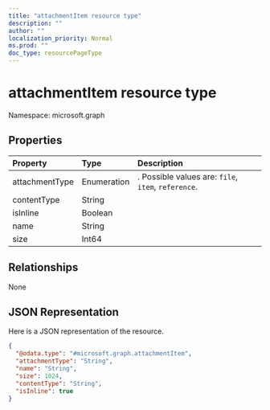 ```yaml
---
title: "attachmentItem resource type"
description: ""
author: ""
localization_priority: Normal
ms.prod: ""
doc_type: resourcePageType
---
```


# attachmentItem resource type


Namespace: microsoft.graph



## Properties
|Property|Type|Description|
|:---|:---|:---|
|attachmentType|Enumeration|. Possible values are: `file`, `item`, `reference`.|
|contentType|String||
|isInline|Boolean||
|name|String||
|size|Int64||

## Relationships
None

## JSON Representation
Here is a JSON representation of the resource.
<!-- {
  "blockType": "resource",
  "@odata.type": "microsoft.graph.attachmentItem"
}
-->
``` json
{
  "@odata.type": "#microsoft.graph.attachmentItem",
  "attachmentType": "String",
  "name": "String",
  "size": 1024,
  "contentType": "String",
  "isInline": true
}
```

